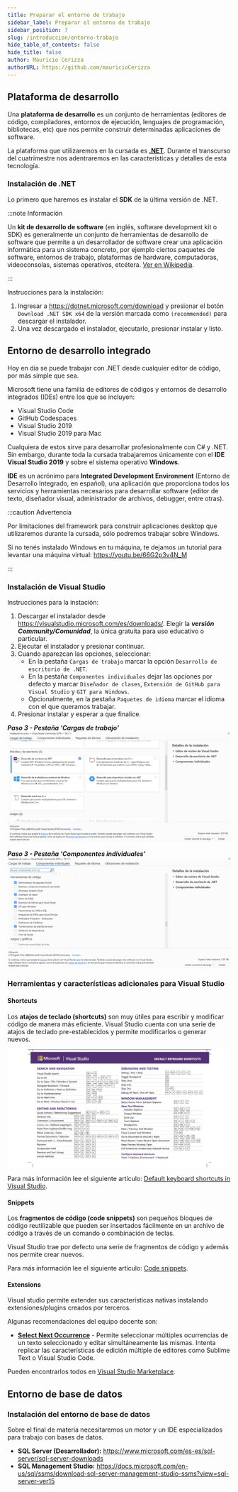 ```yaml
---
title: Preparar el entorno de trabajo 
sidebar_label: Preparar el entorno de trabajo
sidebar_position: 7
slug: /introduccion/entorno-trabajo
hide_table_of_contents: false
hide_title: false
author: Mauricio Cerizza
authorURL: https://github.com/mauricioCerizza
---
```

## Plataforma de desarrollo
Una **plataforma de desarrollo** es un conjunto de herramientas (editores de código, compiladores, entornos de ejecución, lenguajes de programación, bibliotecas, etc) que nos permite construir determinadas aplicaciones de software.

La plataforma que utilizaremos en la cursada es [**.NET**](https://dotnet.microsoft.com/). Durante el transcurso del cuatrimestre nos adentraremos en las características y detalles de esta tecnología.

### Instalación de .NET
Lo primero que haremos es instalar el **SDK** de la última versión de .NET.

:::note Información

Un **kit de desarrollo de software** (en inglés, software development kit o SDK) es generalmente un conjunto de herramientas de desarrollo de software que permite a un desarrollador de software crear una aplicación informática para un sistema concreto, por ejemplo ciertos paquetes de software, entornos de trabajo, plataformas de hardware, computadoras, videoconsolas, sistemas operativos, etcétera. [Ver en Wikipedia](https://es.wikipedia.org/wiki/Kit_de_desarrollo_de_software).

:::

Instrucciones para la instalación:
1. Ingresar a https://dotnet.microsoft.com/download y presionar el botón `Download .NET SDK x64` de la versión marcada como `(recommended)` para descargar el instalador.
2. Una vez descargado el instalador, ejecutarlo, presionar instalar y listo. 

## Entorno de desarrollo integrado 
Hoy en día se puede trabajar con .NET desde cualquier editor de código, por más simple que sea. 

Microsoft tiene una familia de editores de códigos y entornos de desarrollo integrados (IDEs) entre los que se incluyen:
* Visual Studio Code
* GitHub Codespaces
* Visual Studio 2019
* Visual Studio 2019 para Mac

Cualquiera de estos sirve para desarrollar profesionalmente con C# y .NET. Sin embargo, durante toda la cursada trabajaremos únicamente con el **IDE Visual Studio 2019** y sobre el sistema operativo **Windows**. 

**IDE** es un acrónimo para **Integrated Development Environment** (Entorno de Desarrollo Integrado, en español), una aplicación que proporciona todos los servicios y herramientas necesarios para desarrollar software (editor de texto, diseñador visual, administrador de archivos, debugger, entre otras). 

:::caution Advertencia 

Por limitaciones del framework para construir aplicaciones desktop que utilizaremos durante la cursada, sólo podremos trabajar sobre Windows.

Si no tenés instalado Windows en tu máquina, te dejamos un tutorial para levantar una máquina virtual: https://youtu.be/66G2p3v4N_M

:::

### Instalación de Visual Studio
Instrucciones para la instación:
1. Descargar el instalador desde https://visualstudio.microsoft.com/es/downloads/. Elegir la ***versión Community/Comunidad***, la única gratuita para uso educativo o particular. 
2. Ejecutar el instalador y presionar continuar.
3. Cuando aparezcan las opciones, seleccionar:
    + En la pestaña `Cargas de trabajo` marcar la opción `Desarrollo de escritorio de .NET`.
    + En la pestaña `Componentes individuales` dejar las opciones por defecto y marcar `Diseñador de clases`, `Extensión de GitHub para Visual Studio` y `GIT para Windows`.
    + Opcionalmente, en la pestaña `Paquetes de idioma` marcar el idioma con el que queramos trabajar.
4. Presionar instalar y esperar a que finalice.

***Paso 3 - Pestaña 'Cargas de trabajo'***
![Instalación VS 2019 - Cargas de trabajo](/introduccion/instalacion_vs_01.png)

***Paso 3 - Pestaña 'Componentes individuales'***
![Instalación VS 2019 - Componentes individuales](/introduccion/instalacion_vs_02.png)

### Herramientas y características adicionales para Visual Studio
#### Shortcuts
Los **atajos de teclado (shortcuts)** son muy útiles para escribir y modificar código de manera más eficiente. Visual Studio cuenta con una serie de atajos de teclado pre-establecidos y permite modificarlos o generar nuevos. 

![Visual Studio Keyboard Shortcuts Cheatsheet](/introduccion/visual-studio-keyboard-shortcut-cheatsheet.png)

Para más información lee el siguiente artículo: [Default keyboard shortcuts in Visual Studio](https://docs.microsoft.com/en-us/visualstudio/ide/default-keyboard-shortcuts-in-visual-studio?view=vs-2019).

#### Snippets
Los **fragmentos de código (code snippets)** son pequeños bloques de código reutilizable que pueden ser insertados fácilmente en un archivo de código a través de un comando o combinación de teclas. 

Visual Studio trae por defecto una serie de fragmentos de código y además nos permite crear nuevos. 

Para más información lee el siguiente artículo: [Code snippets](https://docs.microsoft.com/en-us/visualstudio/ide/code-snippets?view=vs-2019).

#### Extensions 
Visual studio permite extender sus características nativas instalando extensiones/plugins creados por terceros.

Algunas recomendaciones del equipo docente son:
* [**Select Next Occurrence**](https://marketplace.visualstudio.com/items?itemName=thomaswelen.SelectNextOccurrence) - Permite seleccionar múltiples ocurrencias de un texto seleccionado y editar simultáneamente las mismas. Intenta replicar las características de edición múltiple de editores como Sublime Text o Visual Studio Code. 

Pueden encontrarlos todos en [Visual Studio Marketplace](https://marketplace.visualstudio.com/search?target=VS&category=Tools&vsVersion=&subCategory=All&sortBy=Installs).

[//]: # "TODO ###Debugging en Visual Studio"

## Entorno de base de datos
### Instalación del entorno de base de datos
[//]: # "TODO profundizar"
Sobre el final de materia necesitaremos un motor y un IDE especializados para trabajo con bases de datos.

* __SQL Server (Desarrollador):__ https://www.microsoft.com/es-es/sql-server/sql-server-downloads
* __SQL Management Studio:__ https://docs.microsoft.com/en-us/sql/ssms/download-sql-server-management-studio-ssms?view=sql-server-ver15

